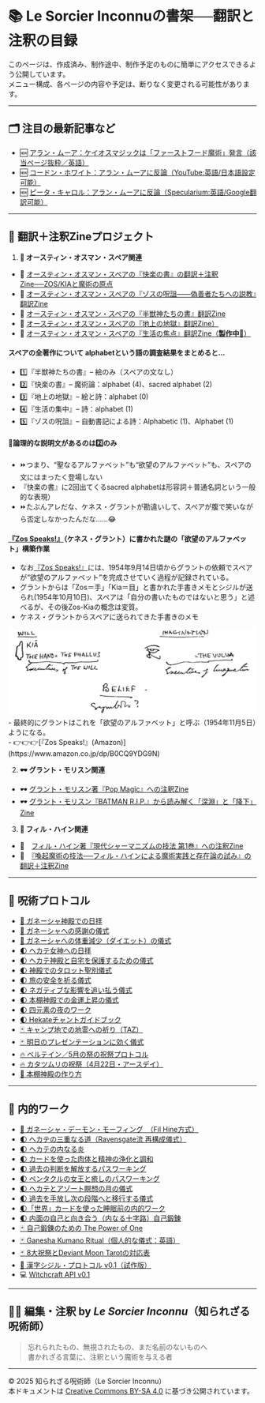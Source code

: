 # 📚 Le Sorcier Inconnuの書架──翻訳と注釈の目録

このページは、作成済み、制作途中、制作予定のものに簡単にアクセスできるよう公開しています。<br>
メニュー構成、各ページの内容や予定は、断りなく変更される可能性があります。

---

## 🗂 注目の最新記事など

- 🆕  [アラン・ムーア：ケイオスマジックは「ファーストフード魔術」発言（該当ページ抜粋／英語）](Alanmoore_Chaos_Magic_2025.pdf)
- 🆕 [コードン・ホワイト：アラン・ムーアに反論（YouTube:英語/日本語設定可能）](https://www.youtube.com/watch?v=KyduQCcRbFs)
- 🆕 [ピータ・キャロル：アラン・ムーアに反論（Specularium:英語/Google翻訳可能）](https://www.specularium.org/blog/mayblog-2025)
  
---

## 🔗 翻訳＋注釈Zineプロジェクト

1. **🎨 オースティン・オスマン・スペア関連**<br>

- 🎨 [オースティン・オスマン・スペアの『快楽の書』の翻訳＋注釈Zine──ZOS/KIAと魔術の原点](https://github.com/ravensgate-tux/book_of_pleasure/blob/main/README.md)
- 🎨 [オースティン・オスマン・スペアの『ゾスの呪詛――偽善者たちへの説教』翻訳Zine](https://github.com/ravensgate-tux/Anathema_of_Zos/blob/main/README.md)
- 🎨 [オースティン・オスマン・スペアの『半獣神たちの書』翻訳Zine](https://github.com/ravensgate-tux/book_satyrs/blob/main/README.md)
- 🎨 [オースティン・オスマン・スペアの『地上の地獄』翻訳Zine）](https://github.com/ravensgate-tux/earth_inferno/blob/main/README.md)  
- 🚧 [オースティン・オスマン・スペアの『生活の焦点』翻訳Zine（**製作中🚧**）](https://github.com/ravensgate-tux/focus-of-life/blob/main/README.md_404)

#### スペアの全著作について alphabetという語の調査結果をまとめると…

- 1️⃣『半獣神たちの書』– 絵のみ（スペアの文なし）
- 2️⃣『快楽の書』– 魔術論：alphabet (4)、sacred alphabet (2)
- 3️⃣『地上の地獄』– 絵と詩：alphabet (0)
- 4️⃣『生活の集中』– 詩：alphabet (1)
- 5️⃣『ゾスの呪詛』– 自動書記による詩：Alphabetic (1)、Alphabet (1)

#### 🐌論理的な説明文があるのは2️⃣のみ<br>

- ⏩つまり、“聖なるアルファベット”も“欲望のアルファベット”も、スペアの文にはまったく登場しない<br>
- 『快楽の書』に2回出てくるsacred alphabetは形容詞＋普通名詞という一般的な表現）<br>
- ⏩たぶんアレだな、ケネス・グラントが勘違いして、スペアが腹で笑いながら否定しなかったんだな……😂<br>

#### [『Zos Speaks!』](https://www.amazon.co.jp/dp/B0CQ9YDG9N)（ケネス・グラント）に書かれた謎の「欲望のアルファベット」構築作業

- なお[『Zos Speaks!』](https://www.amazon.co.jp/dp/B0CQ9YDG9N)には、1954年9月14日頃からグラントの依頼でスペアが“欲望のアルファベット”を完成させていく過程が記録されている。<br>
- グラントからは「Zos＝手」「Kia＝目」と書かれた手書きメモとシジルが送られ(1954年10月10日)、スペアは「自分の書いたものではないと思う」と述べるが、その後Zos-Kiaの概念は変質。<br>
- ケネス・グラントからスペアに送られてきた手書きのメモ<br>
<div align="center">
 <img src="zos-kia-19541010.png" width="500">
</div>
- 最終的にグラントはこれを「欲望のアルファベット」と呼ぶ（1954年11月5日）ようになる。<br>
- 👉👉👉[『Zos Speaks!』(Amazon)](https://www.amazon.co.jp/dp/B0CQ9YDG9N)<br>

2. **🕶 グラント・モリスン関連**<br>

- 🕶 [グラント・モリスン著『Pop Magic』への注釈Zine](https://github.com/ravensgate-tux/pop_magic_annotation/blob/main/README.md)
- 🕶 [グラント・モリスン『BATMAN R.I.P.』から読み解く「深淵」と「降下」Zine](https://github.com/ravensgate-tux/batman_rip_zine/blob/main/README.md)

3. **🦑 フィル・ハイン関連**<br>

- 🦑　[フィル・ハイン著『現代シャーマニズムの技法 第1巻』への注釈Zine](https://github.com/ravensgate-tux/hine_modern_shamanism/blob/main/README.md)
- 🦑　[『喚起魔術の技法──フィル・ハインによる魔術実践と存在論の試み』の翻訳＋注釈Zine](https://github.com/ravensgate-tux/hine_evocation/blob/main/README.md)

---

## 🧙 呪術プロトコル

- [🐘 ガネーシャ神殿での日拝](https://github.com/ravensgate-tux/ganesha_morning/blob/main/README.md)
- [🐘 ガネーシャへの感謝の儀式](https://github.com/ravensgate-tux/ganesha_gratitude/blob/main/README.md)
- [🐘 ガネーシャへの体重減少（ダイエット）の儀式](https://github.com/ravensgate-tux/ganesha_diet/blob/main/README.md)
- [🌓 ヘカテ女神への日拝](https://github.com/ravensgate-tux/hekate-daily-ritual/blob/main/README.md)
- [🌓 ヘカテ神殿と自宅を保護するための儀式](https://github.com/ravensgate-tux/hekate-protection-ritual/blob/main/README.md)
- [🌓 神殿でのタロット聖別儀式](https://github.com/ravensgate-tux/hekate-tarot-ritual/blob/main/README.md)
- [🌓 旅の安全を祈る儀式](https://github.com/ravensgate-tux/travel-protection-ritual/blob/main/README.md)
- [🌓 ネガティブな影響を追い払う儀式](https://github.com/ravensgate-tux/banishing-negative-ritual/blob/main/README.md)
- [🌓 本棚神殿での金運上昇の儀式](https://github.com/ravensgate-tux/golden-prosperity-ritual/blob/main/README.md)
- [🌓 四元素の夜のワーク](https://github.com/ravensgate-tux/work_elemental_camp_work/blob/master/README.md)
- [🌓 Hekateチャントガイドブック](https://github.com/ravensgate-tux/hekate-chants/blob/main/README.md)
- [🃏 キャンプ地での地霊への祈り（TAZ）](https://github.com/ravensgate-tux/prayer_to_campground/blob/main/README.md)
- [🃏 明日のプレゼンテーションに効く儀式](https://github.com/ravensgate-tux/presentation_spell/blob/main/README.md)
- [🔥 ベルテイン／5月の祭の祝祭プロトコル](https://github.com/ravensgate-tux/beltaine_ritual/blob/main/README.md)
- [🔥 カタツムリの祝祭（4月22日・アースデイ）](https://github.com/ravensgate-tux/snailmas/blob/main/README.md)
- [🔬 本棚神殿の作り方](https://github.com/ravensgate-tux/bookshelf-temple/blob/main/README.md)

---


## 🧙 内的ワーク

- [🐘 ガネーシャ・デーモン・モーフィング　（Fil Hine方式）](https://github.com/ravensgate-tux/hine_ganesha_morphing/blob/main/README.md)
- [🌓 ヘカテの三重なる道（Ravensgate流 再構成儀式）](https://github.com/ravensgate-tux/hekate_ascending_flame/blob/main/README.md)
- [🌓 ヘカテの内なる炎](https://github.com/ravensgate-tux/work_frame_threshold/blob/main/README.md)
- [🌓 カードを使った肉体と精神の浄化と調和](https://github.com/ravensgate-tux/work_mental_cleansing/blob/main/README.md)
- [🌓 過去の判断を解放するパスワーキング](https://github.com/ravensgate-tux/work_justice_passworking/blob/main/README.md)
- [🌓 ペンタクルの女王と癒しのパスワーキング](https://github.com/ravensgate-tux/work_healing_queen_of_pentacles/blob/main/README.md)
- [🌓 ヘカテとアゾート瞑想の月の儀式](https://github.com/ravensgate-tux/work_the_moon_hekate/blob/main/README.md)
- [🌓 過去を手放し次の段階へと移行する儀式](https://github.com/ravensgate-tux/work_key_transition/blob/main/README.md)
- [🌓「世界」カードを使った睡眠前の内的ワーク](https://github.com/ravensgate-tux/work_sleep_tarot/blob/main/README.md)
- [🌓 内面の自己と向き合う（内なる十字路）自己鍛錬](https://github.com/ravensgate-tux/work_inner_circle/blob/main/README.md)
- [🃏 自己鍛錬のための The Power of One](https://github.com/ravensgate-tux/work_power_of_one/blob/main/README.md)
- [🃏 Ganesha Kumano Ritual（個人的な儀式：英語）](https://github.com/ravensgate-tux/ganesha_kumano_ritual/blob/main/README.md)
- [🃏 8大祝祭とDeviant Moon Tarotの対応表](https://github.com/ravensgate-tux/document_wheel_of_the_year/blob/main/README.md)
- [🔬 漢字シジル・プロトコル v0.1（試作版）](https://github.com/ravensgate-tux/kanji-sigil/blob/main/README.md)
- 💻 [Witchcraft API v0.1](https://github.com/ravensgate-tux/witchcraft_api_v01/blob/main/README.md)

---

## 🧙‍♂️ 編集・注釈 by *Le Sorcier Inconnu*（知られざる呪術師）

> 忘れられたもの、無視されたもの、まだ名前のないものへ  
> 書かれざる言葉に、注釈という魔術を与える者

---

© 2025 知られざる呪術師（Le Sorcier Inconnu）  
本ドキュメントは [Creative Commons BY-SA 4.0](https://creativecommons.org/licenses/by-sa/4.0/deed.ja) に基づき公開されています。
